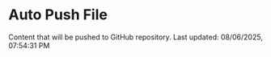 # Auto Push File

Content that will be pushed to GitHub repository.
Last updated: 08/06/2025, 07:54:31 PM